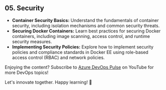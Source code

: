 ## 05. Security

- **Container Security Basics:** Understand the fundamentals of container security, including isolation mechanisms and common security threats.
- **Securing Docker Containers:** Learn best practices for securing Docker containers, including image scanning, access control, and runtime security measures.
- **Implementing Security Policies:** Explore how to implement security policies and compliance standards in Docker EE using role-based access control (RBAC) and network policies.


Enjoying the content? Subscribe to [Azure DevOps Pulse](https://www.youtube.com/@AzureDevOpsPulse) on YouTube for more DevOps topics!

Let's innovate together. Happy learning! 🚀